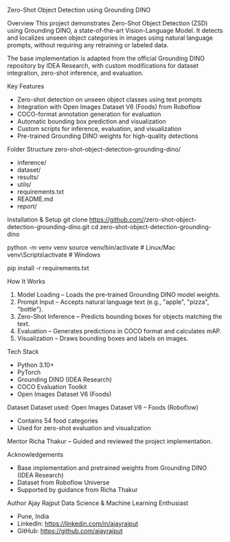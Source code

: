 
Zero-Shot Object Detection using Grounding DINO

Overview
This project demonstrates Zero-Shot Object Detection (ZSD) using Grounding DINO, a state-of-the-art Vision-Language Model.
It detects and localizes unseen object categories in images using natural language prompts, without requiring any retraining or labeled data.

The base implementation is adapted from the official Grounding DINO repository by IDEA Research, with custom modifications for dataset integration, zero-shot inference, and evaluation.

Key Features
- Zero-shot detection on unseen object classes using text prompts
- Integration with Open Images Dataset V6 (Foods) from Roboflow
- COCO-format annotation generation for evaluation
- Automatic bounding box prediction and visualization
- Custom scripts for inference, evaluation, and visualization
- Pre-trained Grounding DINO weights for high-quality detections

Folder Structure
zero-shot-object-detection-grounding-dino/
- inference/
- dataset/
- results/
- utils/
- requirements.txt
- README.md
- report/

Installation & Setup
git clone https://github.com/<your-username>/zero-shot-object-detection-grounding-dino.git
cd zero-shot-object-detection-grounding-dino

python -m venv venv
source venv/bin/activate  # Linux/Mac
venv\Scripts\activate   # Windows

pip install -r requirements.txt

How It Works
1. Model Loading – Loads the pre-trained Grounding DINO model weights.
2. Prompt Input – Accepts natural language text (e.g., "apple", "pizza", "bottle").
3. Zero-Shot Inference – Predicts bounding boxes for objects matching the text.
4. Evaluation – Generates predictions in COCO format and calculates mAP.
5. Visualization – Draws bounding boxes and labels on images.

Tech Stack
- Python 3.10+
- PyTorch
- Grounding DINO (IDEA Research)
- COCO Evaluation Toolkit
- Open Images Dataset V6 (Foods)

Dataset
Dataset used:
Open Images Dataset V6 – Foods (Roboflow)
- Contains 54 food categories
- Used for zero-shot evaluation and visualization

Mentor
Richa Thakur – Guided and reviewed the project implementation.

Acknowledgements
- Base implementation and pretrained weights from Grounding DINO (IDEA Research)
- Dataset from Roboflow Universe
- Supported by guidance from Richa Thakur

Author
Ajay Rajput
Data Science & Machine Learning Enthusiast
- Pune, India
- LinkedIn: https://linkedin.com/in/ajayrajput
- GitHub: https://github.com/ajayrajput
